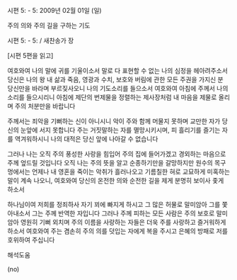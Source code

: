시편 5: - 5: 
2009년 02월 01일 (일)

주의 의와 주의 길을 구하는 기도



시편 5: - 5: / 새찬송가  장

[시편 5편을 읽고]

여호와여 나의 말에 귀를 기울이소서
말로 다 표현할 수 없는 나의 심정을 헤아려주소서
당신은 나의 왕 
내 삶과 죽음, 영광과 수치, 보호와 버림에 관한 모든 주권을 가지신 분
당신만을 바라며 부르짖사오니 나의 기도소리를 들으소서
여호와여 아침에 주께서 나의 소리를 들으시리니 
아침에 제단의 번제물을 정렬하는 제사장처럼 
내 마음을 제물로 올리며 주의 처분만을 바랍니다

주께서는 죄악을 기뻐하는 신이 아니시니 
악이 주와 함께 머물지 못하며 교만한 자가 당신의 눈앞에 서지 못합니다
주는 거짓말하는 자를 멸망시키시며, 피 흘리기를 즐기는 자를 역겨워하시니 
나의 대적은 당신 앞에 나아갈 수 없습니다

그러나 나는 오직 주의 풍성한 사랑을 힘입어 주의 집에 들어가겠고
경외하는 마음으로 주께 엎드릴 것입니다
오직 나는 주의 뜻을 알고 순종하기만을 갈망하지만
원수의 목구멍에서는 언제나 내 영혼을 죽이는 악취가 흘러나오고
기름칠한 혀로 교묘하게 미혹하는 말이 계속 나오니, 
여호와여 당신의 온전한 의와 순전한 길을 제게 분명히 보이사 좇게 하소서

하나님이여 저희를 정죄하사 자기 꾀에 빠지게 하시고 
그 많은 허물로 말미암아 그를 쫓아내소서 
그는 주께 반역한 자입니다
그러나 주께 피하는 모든 사람은 주의 보호로 말미암아 영원히 기뻐 외치며 
주의 이름을 사랑하는 자들은 더욱 주를 사랑하고 즐거워하게 하소서
여호와여 주는 겸손히 주의 의를 덧입는 자에게 복을 주시고 
은혜의 방패로 저를 호위하여 주십니다

해석도움





(no)